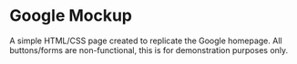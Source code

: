 # Google Mockup

A simple HTML/CSS page created to replicate the Google homepage. All buttons/forms are non-functional, this is for demonstration purposes only.